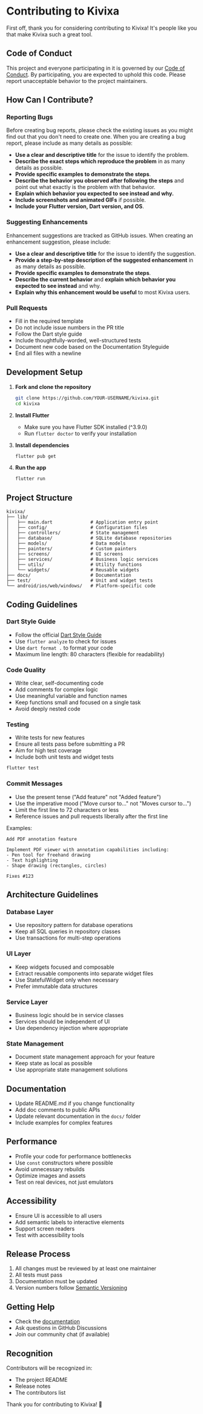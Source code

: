 # Contributing to Kivixa

First off, thank you for considering contributing to Kivixa! It's people like you that make Kivixa such a great tool.

## Code of Conduct

This project and everyone participating in it is governed by our [Code of Conduct](CODE_OF_CONDUCT.md). By participating, you are expected to uphold this code. Please report unacceptable behavior to the project maintainers.

## How Can I Contribute?

### Reporting Bugs

Before creating bug reports, please check the existing issues as you might find out that you don't need to create one. When you are creating a bug report, please include as many details as possible:

* **Use a clear and descriptive title** for the issue to identify the problem.
* **Describe the exact steps which reproduce the problem** in as many details as possible.
* **Provide specific examples to demonstrate the steps**.
* **Describe the behavior you observed after following the steps** and point out what exactly is the problem with that behavior.
* **Explain which behavior you expected to see instead and why.**
* **Include screenshots and animated GIFs** if possible.
* **Include your Flutter version, Dart version, and OS**.

### Suggesting Enhancements

Enhancement suggestions are tracked as GitHub issues. When creating an enhancement suggestion, please include:

* **Use a clear and descriptive title** for the issue to identify the suggestion.
* **Provide a step-by-step description of the suggested enhancement** in as many details as possible.
* **Provide specific examples to demonstrate the steps**.
* **Describe the current behavior** and **explain which behavior you expected to see instead** and why.
* **Explain why this enhancement would be useful** to most Kivixa users.

### Pull Requests

* Fill in the required template
* Do not include issue numbers in the PR title
* Follow the Dart style guide
* Include thoughtfully-worded, well-structured tests
* Document new code based on the Documentation Styleguide
* End all files with a newline

## Development Setup

1. **Fork and clone the repository**
   ```bash
   git clone https://github.com/YOUR-USERNAME/kivixa.git
   cd kivixa
   ```

2. **Install Flutter**
   - Make sure you have Flutter SDK installed (^3.9.0)
   - Run `flutter doctor` to verify your installation

3. **Install dependencies**
   ```bash
   flutter pub get
   ```

4. **Run the app**
   ```bash
   flutter run
   ```

## Project Structure

```
kivixa/
├── lib/
│   ├── main.dart              # Application entry point
│   ├── config/                # Configuration files
│   ├── controllers/           # State management
│   ├── database/              # SQLite database repositories
│   ├── models/                # Data models
│   ├── painters/              # Custom painters
│   ├── screens/               # UI screens
│   ├── services/              # Business logic services
│   ├── utils/                 # Utility functions
│   └── widgets/               # Reusable widgets
├── docs/                      # Documentation
├── test/                      # Unit and widget tests
└── android/ios/web/windows/   # Platform-specific code
```

## Coding Guidelines

### Dart Style Guide

* Follow the official [Dart Style Guide](https://dart.dev/guides/language/effective-dart/style)
* Use `flutter analyze` to check for issues
* Use `dart format .` to format your code
* Maximum line length: 80 characters (flexible for readability)

### Code Quality

* Write clear, self-documenting code
* Add comments for complex logic
* Use meaningful variable and function names
* Keep functions small and focused on a single task
* Avoid deeply nested code

### Testing

* Write tests for new features
* Ensure all tests pass before submitting a PR
* Aim for high test coverage
* Include both unit tests and widget tests

```bash
flutter test
```

### Commit Messages

* Use the present tense ("Add feature" not "Added feature")
* Use the imperative mood ("Move cursor to..." not "Moves cursor to...")
* Limit the first line to 72 characters or less
* Reference issues and pull requests liberally after the first line

Examples:
```
Add PDF annotation feature

Implement PDF viewer with annotation capabilities including:
- Pen tool for freehand drawing
- Text highlighting
- Shape drawing (rectangles, circles)

Fixes #123
```

## Architecture Guidelines

### Database Layer
* Use repository pattern for database operations
* Keep all SQL queries in repository classes
* Use transactions for multi-step operations

### UI Layer
* Keep widgets focused and composable
* Extract reusable components into separate widget files
* Use StatefulWidget only when necessary
* Prefer immutable data structures

### Service Layer
* Business logic should be in service classes
* Services should be independent of UI
* Use dependency injection where appropriate

### State Management
* Document state management approach for your feature
* Keep state as local as possible
* Use appropriate state management solutions

## Documentation

* Update README.md if you change functionality
* Add doc comments to public APIs
* Update relevant documentation in the `docs/` folder
* Include examples for complex features

## Performance

* Profile your code for performance bottlenecks
* Use `const` constructors where possible
* Avoid unnecessary rebuilds
* Optimize images and assets
* Test on real devices, not just emulators

## Accessibility

* Ensure UI is accessible to all users
* Add semantic labels to interactive elements
* Support screen readers
* Test with accessibility tools

## Release Process

1. All changes must be reviewed by at least one maintainer
2. All tests must pass
3. Documentation must be updated
4. Version numbers follow [Semantic Versioning](https://semver.org/)

## Getting Help

* Check the [documentation](docs/)
* Ask questions in GitHub Discussions
* Join our community chat (if available)

## Recognition

Contributors will be recognized in:
* The project README
* Release notes
* The contributors list

Thank you for contributing to Kivixa! 🎨
